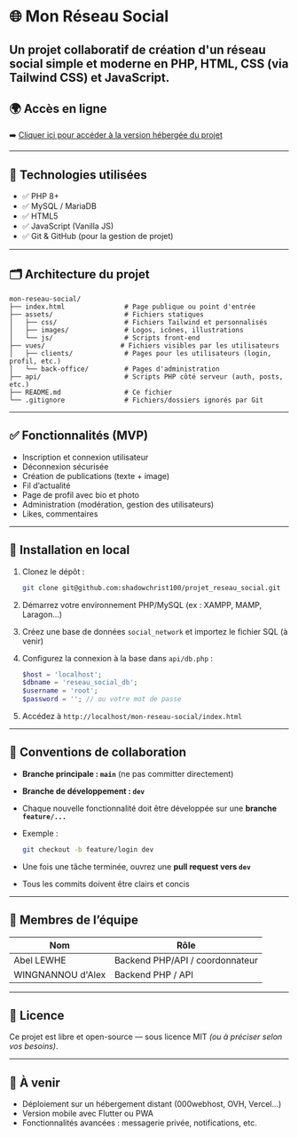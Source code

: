 # 🌐 Mon Réseau Social

Un projet collaboratif de création d'un réseau social simple et moderne en PHP, HTML, CSS (via Tailwind CSS) et JavaScript.
---

## 🌍 Accès en ligne

➡️ [Cliquer ici pour accéder à la version hébergée du projet](https://projet-reseau-social-zjw0.onrender.com)


---

## 🧰 Technologies utilisées

- ✅ PHP 8+
- ✅ MySQL / MariaDB
- ✅ HTML5
- ✅ JavaScript (Vanilla JS)
- ✅ Git & GitHub (pour la gestion de projet)

---

## 🗂️ Architecture du projet

```
mon-reseau-social/
├── index.html               # Page publique ou point d'entrée
├── assets/                  # Fichiers statiques
│   ├── css/                 # Fichiers Tailwind et personnalisés
│   ├── images/              # Logos, icônes, illustrations
│   └── js/                  # Scripts front-end
├── vues/                   # Fichiers visibles par les utilisateurs
│   ├── clients/             # Pages pour les utilisateurs (login, profil, etc.)
│   └── back-office/         # Pages d'administration
├── api/                     # Scripts PHP côté serveur (auth, posts, etc.)
├── README.md                # Ce fichier
└── .gitignore               # Fichiers/dossiers ignorés par Git
```

---

## ✅ Fonctionnalités (MVP)

- Inscription et connexion utilisateur
- Déconnexion sécurisée
- Création de publications (texte + image)
- Fil d’actualité
- Page de profil avec bio et photo
- Administration (modération, gestion des utilisateurs)
- Likes, commentaires

---

## 🧪 Installation en local

1. Clonez le dépôt :
   ```bash
   git clone git@github.com:shadowchrist100/projet_reseau_social.git
   ```

2. Démarrez votre environnement PHP/MySQL (ex : XAMPP, MAMP, Laragon...)

3. Créez une base de données `social_network` et importez le fichier SQL (à venir)

4. Configurez la connexion à la base dans `api/db.php` :
   ```php
   $host = 'localhost';
   $dbname = 'reseau_social_db';
   $username = 'root';
   $password = ''; // ou votre mot de passe
   ```

5. Accédez à `http://localhost/mon-reseau-social/index.html`

---

## 👥 Conventions de collaboration

- **Branche principale : `main`** (ne pas committer directement)
- **Branche de développement : `dev`**
- Chaque nouvelle fonctionnalité doit être développée sur une **branche `feature/...`**
- Exemple :
  ```bash
  git checkout -b feature/login dev
  ```

- Une fois une tâche terminée, ouvrez une **pull request vers `dev`**
- Tous les commits doivent être clairs et concis

---



## 🤝 Membres de l’équipe

| Nom               | Rôle                                  |
|----------------   |--------------------------             |
| Abel LEWHE        | Backend PHP/API / coordonnateur       |
| WINGNANNOU d'Alex | Backend PHP / API                     |

---

## 📄 Licence

Ce projet est libre et open-source — sous licence MIT *(ou à préciser selon vos besoins)*.

---

## 🚀 À venir

- Déploiement sur un hébergement distant (000webhost, OVH, Vercel…)
- Version mobile avec Flutter ou PWA
- Fonctionnalités avancées : messagerie privée, notifications, etc.

